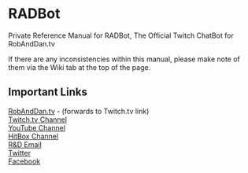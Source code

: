 # RADBot
Private Reference Manual for RADBot, The Official Twitch ChatBot for RobAndDan.tv

If there are any inconsistencies within this manual, please make note of them via the Wiki tab at the top of the page.


## Important Links



[RobAndDan.tv](http://RobAndDan.tv) - (forwards to Twitch.tv link)  
[Twitch.tv Channel](http://Twitch.tv/TheRobAndDanShow)  
[YouTube Channel](http://YouTube.com/TheRobAndDanShow)  
[HitBox Channel](http://HitBox.tv/RobAndDan)  
[R&D Email](TheRobAndDanShow@Gmail.com)  
[Twitter](http://Twitter.com/RobAndDan)  
[Facebook](http://Facebook.com/RobAndDan)  
